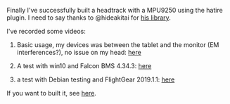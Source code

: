 Finally I've successfully built a headtrack with a MPU9250 using the hatire plugin. I need to say thanks to @hideakitai for [his library](https://github.com/hideakitai).

I've recorded some videos:

1. Basic usage, my devices was between the tablet and the monitor (EM interferences?), no issue on my head: [here](https://youtu.be/yqUesfH768M)

2. A test with win10 and Falcon BMS 4.34.3: [here](https://youtu.be/IN1oMc5ceNc)

3. a test with Debian testing and FlightGear 2019.1.1: [here](https://youtu.be/Gr2kXXOOd8k)


If you want to built it, see [here](https://drive.google.com/drive/folders/15HhIHfoJ6WcMU1nhQ93dDLvj_SIr3SEa?usp=sharing).





